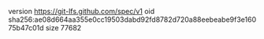 version https://git-lfs.github.com/spec/v1
oid sha256:ae08d664aa355e0cc19503dabd92fd8782d720a88eebeabe9f3e16075b47c01d
size 77682
